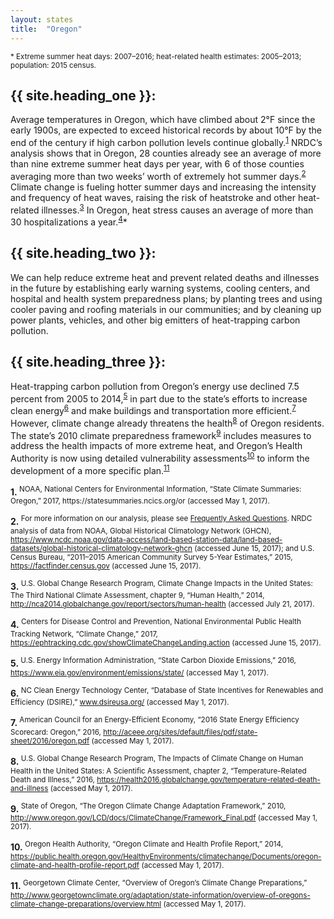 ```yaml
---
layout: states
title:  "Oregon"
---
```

<sup>* Extreme summer heat days: 2007–2016; heat-related health estimates: 2005–2013; population: 2015 census.</sup>


## {{ site.heading_one }}:
Average temperatures in Oregon, which have climbed about 2°F since the early 1900s, are expected to exceed historical records by about 10°F by the end of the century if high carbon pollution levels continue globally.<sup>[1](#f1)</sup> NRDC’s analysis shows that in Oregon, 28 counties already see an average of more than nine extreme summer heat days per year, with 6 of those counties averaging more than two weeks’ worth of extremely hot summer days.<sup>[2](#f2)</sup> Climate change is fueling hotter summer days and increasing the intensity and frequency of heat waves, raising the risk of heatstroke and other heat-related illnesses.<sup>[3](#f3)</sup> In Oregon, heat stress causes an average of more than 30 hospitalizations a year.<sup>[4](#f4)</sup>*

## {{ site.heading_two }}:
We can help reduce extreme heat and prevent related deaths and illnesses in the future by establishing early warning systems, cooling centers, and hospital and health system preparedness plans; by planting trees and using cooler paving and roofing materials in our communities; and by cleaning up power plants, vehicles, and other big emitters of heat-trapping carbon pollution.

## {{ site.heading_three }}:
Heat-trapping carbon pollution from Oregon’s energy use declined 7.5 percent from 2005 to 2014,<sup>[5](#f5)</sup> in part due to the state’s efforts to increase clean energy<sup>[6](#f6)</sup> and make buildings and transportation more efficient.<sup>[7](#f7)</sup> However, climate change already threatens the health<sup>[8](#f8)</sup> of Oregon residents. The state’s 2010 climate preparedness framework<sup>[9](#f9)</sup> includes measures to address the health impacts of more extreme heat, and Oregon’s Health Authority is now using detailed vulnerability assessments<sup>[10](#f10)</sup> to inform the development of a more specific plan.<sup>[11](#f11)</sup>




<footer>
<b id="f1">1.</b><sup> NOAA, National Centers for Environmental Information, “State Climate Summaries: Oregon,” 2017, https://statesummaries.ncics.org/or (accessed May 1, 2017).</sup>

<b id="f2">2.</b><sup> For more information on our analysis, please see [Frequently Asked Questions](https://www.nrdc.org/resources/climate-change-and-health-extreme-heat-faqs). NRDC analysis of data from NOAA, Global Historical Climatology Network (GHCN), https://www.ncdc.noaa.gov/data-access/land-based-station-data/land-based-datasets/global-historical-climatology-network-ghcn (accessed June 15, 2017); and U.S. Census Bureau, “2011–2015 American Community Survey 5-Year Estimates,” 2015, https://factfinder.census.gov (accessed June 15, 2017).</sup>

<b id="f3">3.</b><sup> U.S. Global Change Research Program, Climate Change Impacts in the United States: The Third National Climate Assessment, chapter 9, “Human Health,” 2014, http://nca2014.globalchange.gov/report/sectors/human-health (accessed July 21, 2017).</sup>

<b id="f4">4.</b><sup> Centers for Disease Control and Prevention, National Environmental Public Health Tracking Network, “Climate Change,” 2017, https://ephtracking.cdc.gov/showClimateChangeLanding.action (accessed June 15, 2017).</sup>

<b id="f5">5.</b><sup> U.S. Energy Information Administration, “State Carbon Dioxide Emissions,” 2016, https://www.eia.gov/environment/emissions/state/ (accessed May 1, 2017).</sup>

<b id="f6">6.</b><sup> NC Clean Energy Technology Center, “Database of State Incentives for Renewables and Efficiency (DSIRE),” www.dsireusa.org/ (accessed May 1, 2017).</sup>

<b id="f7">7.</b><sup> American Council for an Energy-Efficient Economy, “2016 State Energy Efficiency Scorecard: Oregon,” 2016, http://aceee.org/sites/default/files/pdf/state-sheet/2016/oregon.pdf (accessed May 1, 2017).</sup>

<b id="f8">8.</b><sup> U.S. Global Change Research Program, The Impacts of Climate Change on Human Health in the United States: A Scientific Assessment, chapter 2, “Temperature-Related Death and Illness,” 2016, https://health2016.globalchange.gov/temperature-related-death-and-illness (accessed May 1, 2017).</sup>

<b id="f9">9.</b><sup> State of Oregon, “The Oregon Climate Change Adaptation Framework,” 2010, http://www.oregon.gov/LCD/docs/ClimateChange/Framework_Final.pdf (accessed May 1, 2017).</sup>

<b id="f10">10.</b><sup> Oregon Health Authority, “Oregon Climate and Health Profile Report,” 2014, https://public.health.oregon.gov/HealthyEnvironments/climatechange/Documents/oregon-climate-and-health-profile-report.pdf (accessed May 1, 2017).</sup>

<b id="f11">11.</b><sup> Georgetown Climate Center, “Overview of Oregon’s Climate Change Preparations,” http://www.georgetownclimate.org/adaptation/state-information/overview-of-oregons-climate-change-preparations/overview.html (accessed May 1, 2017).</sup>
</footer>
